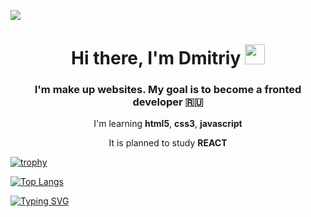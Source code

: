 ![](https://komarev.com/ghpvc/?username=prodREAKTOR)
<h1 align="center">Hi there, I'm Dmitriy
<img src="https://github.com/blackcater/blackcater/raw/main/images/Hi.gif" height="32"/></h1>
<h3 align="center">I'm make up websites. My goal is to become a fronted developer 🇷🇺</h3>
<p align='center'>I'm learning <b>html5</b>, <b>css3</b>, <b>javascript</b></p>
<p align='center'>It is planned to study <b>REACT</b></p>

[![trophy](https://github-profile-trophy.vercel.app/?username=prodREAKTOR)](https://github.com/ryo-ma/github-profile-trophy)

[![Top Langs](https://github-readme-stats.vercel.app/api/top-langs/?username=prodREAKTOR&layout=compact)](https://github.com/prodREAKTOR/github-readme-stats)

[![Typing SVG](https://readme-typing-svg.herokuapp.com?color=%2336BCF7&lines=Let's+go+do+projects)](https://git.io/typing-svg)

